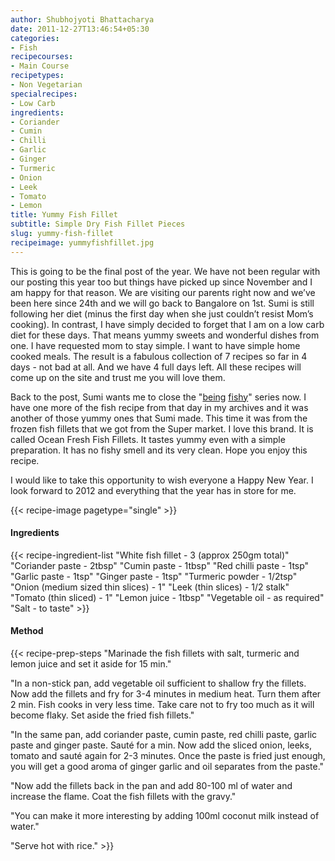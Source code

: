 ```yaml
---
author: Shubhojyoti Bhattacharya
date: 2011-12-27T13:46:54+05:30
categories:
- Fish
recipecourses:
- Main Course
recipetypes:
- Non Vegetarian
specialrecipes:
- Low Carb
ingredients:
- Coriander
- Cumin
- Chilli
- Garlic
- Ginger
- Turmeric
- Onion
- Leek
- Tomato
- Lemon
title: Yummy Fish Fillet
subtitle: Simple Dry Fish Fillet Pieces
slug: yummy-fish-fillet
recipeimage: yummyfishfillet.jpg
---
```


This is going to be the final post of the year. We have not been regular with our posting this year too but things have picked up since November and I am happy for that reason. We are visiting our parents right now and we’ve been here since 24th and we will go back to Bangalore on 1st. Sumi is still following her diet (minus the first day when she just couldn’t resist Mom’s cooking). In contrast, I have simply decided to forget that I am on a low carb diet for these days. That means yummy sweets and wonderful dishes from one. I have requested mom to stay simple. I want to have simple home cooked meals. The result is a fabulous collection of 7 recipes so far in 4 days - not bad at all. And we have 4 full days left. All these recipes will come up on the site and trust me you will love them.

Back to the post, Sumi wants me to close the "[being](/recipe/tilapia-sorshe-dry/) [fishy](/recipe/macher-tel-jhol/)" series now. I have one more of the fish recipe from that day in my archives and it was another of those yummy ones that Sumi made. This time it was from the frozen fish fillets that we got from the Super market. I love this brand. It is called Ocean Fresh Fish Fillets. It tastes yummy even with a simple preparation. It has no fishy smell and its very clean. Hope you enjoy this recipe.

I would like to take this opportunity to wish everyone a Happy New Year. I look forward to 2012 and everything that the year has in store for me.

{{< recipe-image pagetype="single" >}}

#### Ingredients

{{< recipe-ingredient-list
"White fish fillet - 3 (approx 250gm total)"
"Coriander paste - 2tbsp"
"Cumin paste - 1tbsp"
"Red chilli paste - 1tsp"
"Garlic paste - 1tsp"
"Ginger paste - 1tsp"
"Turmeric powder - 1/2tsp"
"Onion (medium sized thin slices) - 1"
"Leek (thin slices) - 1/2 stalk"
"Tomato (thin sliced) - 1"
"Lemon juice - 1tbsp"
"Vegetable oil - as required"
"Salt - to taste" >}}

#### Method

{{< recipe-prep-steps
"Marinade the fish fillets with salt, turmeric and lemon juice and set it aside for 15 min."

"In a non-stick pan, add vegetable oil sufficient to shallow fry the fillets. Now add the fillets and fry for 3-4 minutes in medium heat. Turn them after 2 min. Fish cooks in very less time. Take care not to fry too much as it will become flaky. Set aside the fried fish fillets."

"In the same pan, add coriander paste, cumin paste, red chilli paste, garlic paste and ginger paste.  Sauté for a min. Now add the sliced onion, leeks, tomato and sauté again for 2-3 minutes. Once the paste is fried just enough, you will get a good aroma of ginger garlic and oil separates from the paste."

"Now add the fillets back in the pan and add 80-100 ml of water and increase the flame. Coat the fish fillets with the gravy."

"You can make it more interesting by adding 100ml coconut milk instead of water."

"Serve hot with rice." >}}
